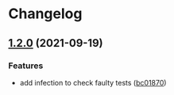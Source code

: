 # Changelog
## [1.2.0](https://github.com/nekofar/php-dev-tools/compare/v1.1.2...v1.2.0) (2021-09-19)


### Features

* add infection to check faulty tests ([bc01870](https://github.com/nekofar/php-dev-tools/commit/bc01870b321a2d0530a2d946f6cc914ccc4db580))
